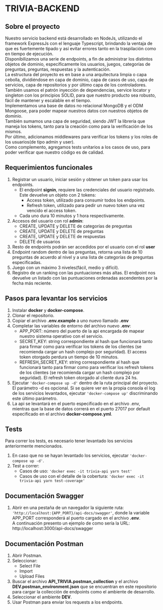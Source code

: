 # TRIVIA-BACKEND

## Sobre el proyecto

Nuestro servicio backend está desarrollado en NodeJs, utilizando el framework ExpressJs con el lenguaje Typescript, brindando la ventaja de que es fuertemente tipado y así evitar errores tanto en la traspilación como en tiempo de ejecución.
<br> Disponibilizamos una serie de endpoints, a fin de administrar los distintos objetos de dominio, específicamente los usuarios, juegos, categorías de preguntas, preguntas, respuestas y la autenticación.
<br> La estructura del proyecto es en base a una arquitectura limpia o capa cebolla, dividiéndose en capa de dominio, capa de casos de uso, capa de servicios, capa de repositorios y por último capa de los controladores.
<br> También usamos el patrón inyección de dependencias, service locator y singleton con los principios SOLID, para que nuestro producto sea robusto, fácil de mantener y escalable en el tiempo.
<br> Implementamos una base de datos no relacional MongoDB y el ODM Mongoose,
para poder mapear nuestros datos con nuestros objetos de dominio.
<br> También sumamos una capa de seguridad, siendo JWT la librería que maneja los tokens, tanto para la creación como para la verificación de los mismos.
<br> Por último, adicionamos middlewares para verificar los tokens y los roles de los usuarios(de tipo admin y user).
<br> Como complemento, agregamos tests unitarios a los casos de uso, para poder verificar que nuestro código es de calidad.

## Requerimientos funcionales

1. Registrar un usuario, iniciar sesión y obtener un token para usar los endpoints.
    - El endpoint **signin**, requiere las credenciales del usuario registrado. Este devuelve un objeto con 2 tokens:
        - Access token, utilizado para consumir todos los endpoints.
        - Refresh token, utilizado para pedir un nuevo token una vez vencido el access token.
    - Cada uno dura 10 minutos y 1 hora respectivamente.
2. Accesos del usuario con rol **admin**:
    - CREATE, UPDATE y DELETE de categorías de preguntas
    - CREATE, UPDATE y DELETE de preguntas
    - CREATE, UPDATE y DELETE de respuestas
    - DELETE de usuarios
3. Resto de endpoints podrán ser accedidos por el usuario con el rol **user**
4. Endpoint random dentro de las preguntas, retorna una lista de 10 preguntas de acuerdo al nivel y a una lista de categorías de preguntas especificadas.
5. Juego con un máximo 3 niveles(fácil, medio y difícil).
6. Registro de un ranking con las puntuaciones más altas. El endpoint nos devuelve un listado con las puntuaciones ordenadas ascendentes por la fecha más reciente.

## Pasos para levantar los servicios

1. Instalar **docker** y **docker-compose**.
2. Clonar el repositorio.
3. Copiar el archivo **.env.example** a uno nuevo llamado **.env**
4. Completar las variables de entorno del archivo nuevo **.env**:
    - APP_PORT: número del puerto de la api encargada de mapear nuestro sistema operativo con el servicio.
    - SECRET_KEY: string correspondiente al hash que funcionará tanto para firmar como para verificar los tokens de los clientes (se recomienda cargar un hash complejo por seguridad). El access token otorgado perdura un tiempo de 10 minutos.
    - REFRESH_SECRET_KEY: string correspondiente al hash que funcionará tanto para firmar como para verificar los refresh tokens de los clientes (se recomienda cargar un hash complejo por seguridad). El refresh token otorgado al cliente dura 24 hs.
5. Ejecutar `'docker-compose up -d'` dentro de la ruta principal del proyecto. El parámetro -d es opcional. Si se quiere ver en la propia consola el log de los servicios levantados, ejecutar `'docker-compose up'` discriminando este último parámetro.
6. La api se levantará en el puerto especificado en el archivo .env, mientras que la base de datos correrá en el puerto 27017 por default especificado en el archivo **docker-compose.yml**.

## Tests

Para correr los tests, es necesario tener levantado los servicios anteriormente mencionados.

1. En caso que no se hayan levantado los servicios, ejecutar `'docker-compose up -d'`.
2. Test a correr:
    - Casos de uso: `'docker exec -it trivia-api yarn test'`
    - Casos de uso con el detalle de la cobertura: `'docker exec -it trivia-api yarn test-coverage'`

## Documentación Swagger

1. Abrir en una pestaña de un navegador la siguiente ruta: `'http://localhost:{APP_PORT}/api-docs/swagger'`, donde la variable APP_PORT corresponderá al puerto cargado en el archivo **.env**.
   <br> A continuación presento un ejemplo de como sería la URL: http://localhost:3000/api-docs/swagger

## Documentación Postman

1. Abrir Postman.
2. Seleccionar:
    - Select File
    - Import
    - Upload Files
3. Buscar el archivo **API_TRIVIA.postman_collection** y el archivo **DEV.postman_environment.json** que se encuentran en este repositorio para cargar la collección de endpoints como el ambiente de desarrollo.
4. Seleccionar el ambiente **DEV**.
5. Usar Postman para enviar los requests a los endpoints.
